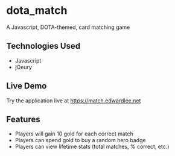 # dota_match
A Javascript, DOTA-themed, card matching game

## Technologies Used
* Javascript
* jQeury

## Live Demo
Try the application live at https://match.edwardlee.net

## Features
* Players will gain 10 gold for each correct match
* Players can spend gold to buy a random hero badge
* Players can view lifetime stats (total matches, % correct, etc.)
